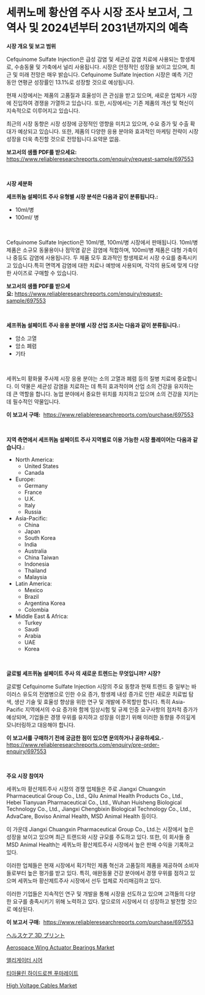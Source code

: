 <p><h1>세퀴노메 황산염 주사 시장 조사 보고서, 그 역사 및 2024년부터 2031년까지의 예측</h1></p><p><strong>시장 개요 및 보고 범위</strong></p>
<p><p>Cefquinome Sulfate Injection은 급성 감염 및 세균성 감염 치료에 사용되는 항생제로, 수송동물 및 가축에서 널리 사용됩니다. 시장은 안정적인 성장을 보이고 있으며, 최근 및 미래 전망은 매우 밝습니다. Cefquinome Sulfate Injection 시장은 예측 기간 동안 연평균 성장률인 13.1%로 성장할 것으로 예상됩니다. </p><p>현재 시장에서는 제품의 고품질과 효율성이 큰 관심을 받고 있으며, 새로운 업체가 시장에 진입하여 경쟁을 가열하고 있습니다. 또한, 시장에서는 기존 제품의 개선 및 혁신이 지속적으로 이루어지고 있습니다. </p><p>최근의 시장 동향은 시장 성장에 긍정적인 영향을 미치고 있으며, 수요 증가 및 수출 확대가 예상되고 있습니다. 또한, 제품의 다양한 응용 분야와 효과적인 마케팅 전략이 시장 성장을 더욱 촉진할 것으로 전망됩니다.요약문 없음.</p></p>
<p><strong>보고서의 샘플 PDF를 받으세요:</strong> <a href="https://www.reliableresearchreports.com/enquiry/request-sample/697553">https://www.reliableresearchreports.com/enquiry/request-sample/697553</a></p>
<p>&nbsp;</p>
<p><strong>시장 세분화</strong></p>
<p><strong>세프퀴놈 설페이트 주사 유형별 시장 분석은 다음과 같이 분류됩니다.:</strong></p>
<p><ul><li>10ml/병</li><li>100ml/ 병</li></ul></p>
<p>&nbsp;</p>
<p><p>Cefquinome Sulfate Injection은 10ml/병, 100ml/병 시장에서 판매됩니다. 10ml/병 제품은 소규모 동물용이나 점막염 같은 감염에 적합하며, 100ml/병 제품은 대형 가축이나 중등도 감염에 사용됩니다. 두 제품 모두 효과적인 항생제로서 시장 수요를 충족시키고 있습니다.특히 면역계 감염에 대한 치료나 예방에 사용되며, 각각의 용도에 맞게 다양한 사이즈로 구매할 수 있습니다.</p></p>
<p><strong>보고서의 샘플 PDF를 받으세요:</strong>&nbsp;<a href="https://www.reliableresearchreports.com/enquiry/request-sample/697553">https://www.reliableresearchreports.com/enquiry/request-sample/697553</a></p>
<p>&nbsp;</p>
<p><strong> 세프퀴놈 설페이트 주사 응용 분야별 시장 산업 조사는 다음과 같이 분류됩니다.:</strong></p>
<p><ul><li>암소 고열</li><li>암소 폐렴</li><li>기타</li></ul></p>
<p>&nbsp;</p>
<p><p>세퀴노미 황화물 주사제 시장 응용 분야는 소의 고열과 폐렴 등의 질병 치료에 중요합니다. 이 약물은 세균성 감염을 치료하는 데 특히 효과적이며 산업 소의 건강을 유지하는 데 큰 역할을 합니다. 농업 분야에서 중요한 위치를 차지하고 있으며 소의 건강을 지키는 데 필수적인 약물입니다.</p></p>
<p><strong>이 보고서 구매:</strong>&nbsp; <a href="https://www.reliableresearchreports.com/purchase/697553">https://www.reliableresearchreports.com/purchase/697553</a></p>
<p>&nbsp;</p>
<p><strong>지역 측면에서 세프퀴놈 설페이트 주사 지역별로 이용 가능한 시장 플레이어는 다음과 같습니다.:</strong></p>
<p><ul>
    <li>
        North America:
        <ul>
            <li>United States</li>
            <li>Canada</li>
        </ul>
    </li>
    <li>
        Europe:
        <ul>
            <li>Germany</li>
            <li>France</li>
            <li>U.K.</li>
            <li>Italy</li>
            <li>Russia</li>
        </ul>
    </li>
    <li>
        Asia-Pacific:
        <ul>
            <li>China</li>
            <li>Japan</li>
            <li>South Korea</li>
            <li>India</li>
            <li>Australia</li>
            <li>China Taiwan</li>
            <li>Indonesia</li>
            <li>Thailand</li>
            <li>Malaysia</li>
        </ul>
    </li>
    <li>
        Latin America:
        <ul>
            <li>Mexico</li>
            <li>Brazil</li>
            <li>Argentina Korea</li>
            <li>Colombia</li>
        </ul>
    </li>
    <li>
        Middle East & Africa:
        <ul>
            <li>Turkey</li>
            <li>Saudi</li>
            <li>Arabia</li>
            <li>UAE</li>
            <li>Korea</li>
        </ul>
    </li>
    </ul></p>
<p>&nbsp;</p>
<p><strong>글로벌 세프퀴놈 설페이트 주사 의 새로운 트렌드는 무엇입니까? 시장?</strong></p>
<p><p>글로벌 Cefquinome Sulfate Injection 시장의 주요 동향과 현재 트렌드 중 일부는 바이러스 유도의 전염병으로 인한 수요 증가, 항생제 내성 증가로 인한 새로운 치료법 탐색, 생산 기술 및 효율성 향상을 위한 연구 및 개발에 주목할만 합니다. 특히 Asia-Pacific 지역에서의 수요 증가와 함께 임상시험 및 규제 인증 요구사항의 점차적 증가가 예상되며, 기업들은 경쟁 우위를 유지하고 성장을 이끌기 위해 이러한 동향을 주의깊게 모니터링하고 대응해야 합니다.</p></p>
<p><strong>이 보고서를 구매하기 전에 궁금한 점이 있으면 문의하거나 공유하세요.</strong>- <a href="https://www.reliableresearchreports.com/enquiry/pre-order-enquiry/697553">https://www.reliableresearchreports.com/enquiry/pre-order-enquiry/697553</a></p>
<p>&nbsp;</p>
<p><strong>주요 시장 참여자</strong></p>
<p><p>세퀴노마 황산제트주사 시장의 경쟁 업체들은 주로 Jiangxi Chuangxin Pharmaceutical Group Co., Ltd., Qilu Animal Health Products Co., Ltd., Hebei Tianyuan Pharmaceutical Co., Ltd., Wuhan Huisheng Biological Technology Co., Ltd., Jiangxi Chengbixin Biological Technology Co., Ltd., AdvaCare, Boviso Animal Health, MSD Animal Health 등이다.</p><p>이 가운데 Jiangxi Chuangxin Pharmaceutical Group Co., Ltd.는 시장에서 높은 성장을 보이고 있으며 최근 트랜드와 시장 규모를 주도하고 있다. 또한, 이 회사들 중 MSD Animal Health는 세퀴노마 황산제트주사 시장에서 높은 판매 수익을 기록하고 있다.</p><p>이러한 업체들은 현재 시장에서 획기적인 제품 혁신과 고품질의 제품을 제공하여 소비자들로부터 높은 평가를 받고 있다. 특히, 애완동물 건강 분야에서 경쟁 우위를 점하고 있으며 세퀴노마 황산제트주사 시장에서 선두 업체로 자리매김하고 있다.</p><p>이러한 기업들은 지속적인 연구 및 개발을 통해 시장을 선도하고 있으며 고객들의 다양한 요구를 충족시키기 위해 노력하고 있다. 앞으로의 시장에서 더 성장하고 발전할 것으로 예상된다.</p></p>
<p><strong>이 보고서 구매:</strong>&nbsp;&nbsp;<a href="https://www.reliableresearchreports.com/purchase/697553">https://www.reliableresearchreports.com/purchase/697553</a></p>
<p><p><a href="https://github.com/EstelWisozk1/Market-Research-Report-List-1/blob/main/855204916531.md">ヘルスケア 3D プリント</a></p><p><a href="https://issuu.com/reportprime-2/docs/aerospace-wing-actuator-bearings-market-size-2030.">Aerospace Wing Actuator Bearings Market</a></p><p><a href="https://github.com/GabrielBlanda5656/Market-Research-Report-List-1/blob/main/368898215479.md">앨리게이터 시어</a></p><p><a href="https://github.com/vsckjg50460/Market-Research-Report-List-1/blob/main/836362415478.md">티아뮬린 하이드로젠 푸마레이트</a></p><p><a href="https://github.com/abdelrhmankishk22/Market-Research-Report-List-3/blob/main/high-voltage-cables-market.md">High Voltage Cables Market</a></p></p>
